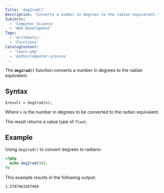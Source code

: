 ```yaml
---
Title: 'deg2rad()'
Description: 'Converts a number in degrees to the radian equivalent.'
Subjects:
  - 'Computer Science'
  - 'Web Development'
Tags:
  - 'Arithmetic'
  - 'Functions'
CatalogContent:
  - 'learn-php'
  - 'paths/computer-science'
---
```


The **`deg2rad()`** function converts a number in degrees to the radian equivalent.

## Syntax

```pseudo
$result = deg2rad(n);
```

Where `n` is the number in degrees to be converted to the radian equivalent.

The result returns a value type of `float`.

## Example

Using `deg2rad()` to convert degrees to radians:

```php
<?php
  echo deg2rad(90);
?>
```

This example results in the following output:

```shell
1.5707963267949
```

